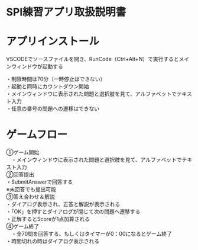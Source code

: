 # SPI練習アプリ取扱説明書<br>

# アプリインストール<br>
VSCODEでソースファイルを開き、RunCode（Ctrl+Alt+N）で実行するとメインウィンドウが起動する<br>

・制限時間は70分（一時停止はできない）<br>
・起動と同時にカウントダウン開始<br>
・メインウィンドウに表示された問題と選択肢を見て、アルファベットでテキスト入力<br>
・任意の番号の問題への遷移はできない<br>


# ゲームフロー<br>
➀ゲーム開始<br>
　・メインウィンドウに表示された問題と選択肢を見て、アルファベットでテキスト入力<br>
➁回答提出<br>
  ・SubmitAnswerで回答する<br>
  ※未回答でも提出可能<br>
➂答え合わせ＆解説<br>
  ・ダイアログ表示され、正答と解説が表示される<br>
  ・「OK」を押すとダイアログが閉じて次の問題へ遷移する<br>
  ・正解するとScoreが1点加算される<br>
➃ゲーム終了<br>
　・全70問を回答する、もしくはタイマーが0：00になるとゲーム終了<br>
  ・時間切れの時はダイアログ表示される<br>
  
